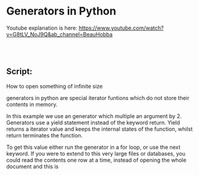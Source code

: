 # Generators in Python

Youtube explanation is here: https://www.youtube.com/watch?v=G8tLV_NoJ9Q&ab_channel=BeauHobba


<br>
<br>

## Script:
How to open something of infinite size

generators in python are special iterator funtions  which do not store their contents in memory.


In this example we use an generator  which multiple an argument by 2.
Generators use a yield statement instead of the keyword return.
Yield returns a iterator  value and keeps the internal states of the function, whilst return
terminates the function.


To get this value either run the generator in a for loop, or use the next keyword.
If you were to extend to this very large files or databases, you could read the contents one row at a time, 
instead of opening the whole document and this is 

